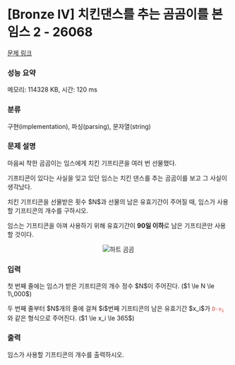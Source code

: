 # [Bronze IV] 치킨댄스를 추는 곰곰이를 본 임스 2 - 26068 

[문제 링크](https://www.acmicpc.net/problem/26068) 

### 성능 요약

메모리: 114328 KB, 시간: 120 ms

### 분류

구현(implementation), 파싱(parsing), 문자열(string)

### 문제 설명

<p>마음씨 착한 곰곰이는 임스에게 치킨 기프티콘을 여러 번 선물했다.</p>

<p>기프티콘이 있다는 사실을 잊고 있던 임스는 치킨 댄스를 추는 곰곰이를 보고 그 사실이 생각났다.</p>

<p>치킨 기프티콘을 선물받은 횟수 $N$과 선물의 남은 유효기간이 주어질 때, 임스가 사용할 기프티콘의 개수를 구하시오.</p>

<p>임스는 기프티콘을 아껴 사용하기 위해 유효기간이 <strong>90일 이하</strong>로 남은 기프티콘만 사용할 것이다.</p>

<p style="text-align: center;"><img alt="하트 곰곰" src="" style="max-height:120px; object-fit:contain; display:inline-block;"></p>

### 입력 

 <p>첫 번째 줄에는 임스가 받은 기프티콘의 개수 정수 $N$이 주어진다. ($1 \le N \le 1\,000$)</p>

<p>두 번째 줄부터 $N$개의 줄에 걸쳐 $i$번째 기프티콘의 남은 유효기간 $x_i$가 <span style="color:#e74c3c;"><code>D-x<sub>i</sub></code></span> 와 같은 형식으로 주어진다. ($1 \le x_i \le 365$)</p>

### 출력 

 <p>임스가 사용할 기프티콘의 개수를 출력하시오.</p>

